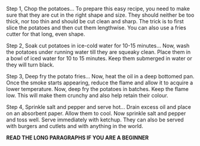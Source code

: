 Step 1,
Chop the potatoes...
To prepare this easy recipe, you need to make sure that they are cut in the right shape and size. They should neither be too thick, nor too thin and should be cut clean and sharp. The trick is to first slice the potatoes and then cut them lengthwise. You can also use a fries cutter for that long, even shape.

Step 2,
Soak cut potatoes in ice-cold water for 10-15 minutes...
Now, wash the potatoes under running water till they are squeaky clean. Place them in a bowl of iced water for 10 to 15 minutes. Keep them submerged in water or they will turn black.

Step 3,
Deep fry the potato fries...
Now, heat the oil in a deep bottomed pan. Once the smoke starts appearing, reduce the flame and allow it to acquire a lower temperature. Now, deep fry the potatoes in batches. Keep the flame low. This will make them crunchy and also help retain their colour.

Step 4,
Sprinkle salt and pepper and serve hot...
Drain excess oil and place on an absorbent paper. Allow them to cool. Now sprinkle salt and pepper and toss well. Serve immediately with ketchup. They can also be served with burgers and cutlets and with anything in the world.

**READ THE LONG PARAGRAPHS IF YOU ARE A BEGINNER**
